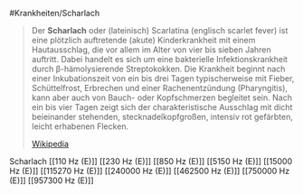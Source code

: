 #Krankheiten/Scharlach

> Der **Scharlach** oder (lateinisch) Scarlatina (englisch scarlet fever) ist eine plötzlich auftretende (akute) Kinderkrankheit mit einem Hautausschlag, die vor allem im Alter von vier bis sieben Jahren auftritt. Dabei handelt es sich um eine bakterielle Infektionskrankheit durch β-hämolysierende Streptokokken. Die Krankheit beginnt nach einer Inkubationszeit von ein bis drei Tagen typischerweise mit Fieber, Schüttelfrost, Erbrechen und einer Rachenentzündung (Pharyngitis), kann aber auch von Bauch- oder Kopfschmerzen begleitet sein. Nach ein bis vier Tagen zeigt sich der charakteristische Ausschlag mit dicht beieinander stehenden, stecknadelkopfgroßen, intensiv rot gefärbten, leicht erhabenen Flecken.
>
> [Wikipedia](https://de.wikipedia.org/wiki/Scharlach)

Scharlach
[[110 Hz (E)]]
[[230 Hz (E)]]
[[850 Hz (E)]]
[[5150 Hz (E)]]
[[15000 Hz (E)]]
[[115270 Hz (E)]]
[[240000 Hz (E)]]
[[462500 Hz (E)]]
[[750000 Hz (E)]]
[[957300 Hz (E)]]